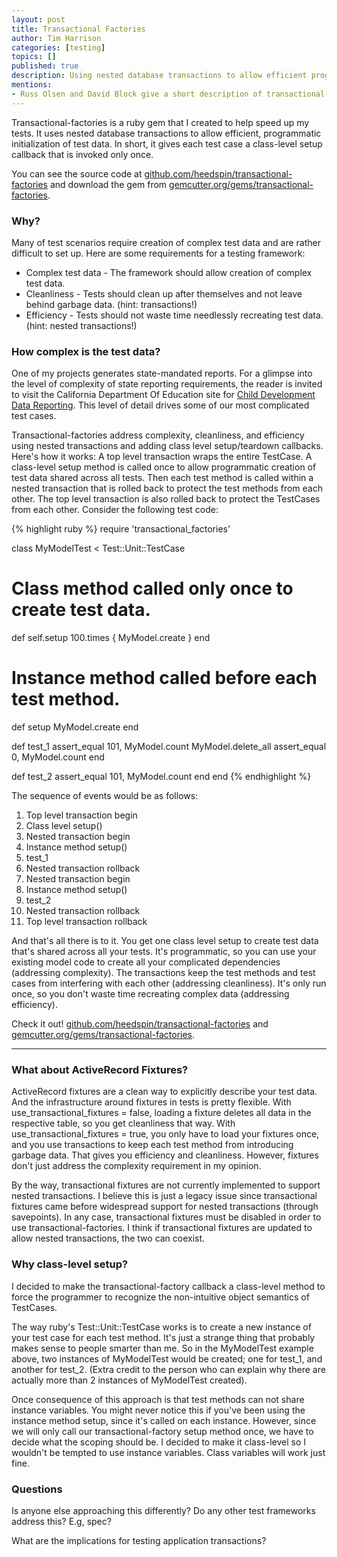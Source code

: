 ```yaml
---
layout: post
title: Transactional Factories
author: Tim Harrison
categories: [testing]
topics: []
published: true
description: Using nested database transactions to allow efficient programmatic initialization of ruby unit test data.
mentions:
- Russ Olsen and David Block give a short description of transactional-factories in their <a href="http://ruby5.envylabs.com/episodes/122-episode-120-october-15th-2010/stories/1051-transactional-factories">Episode 120 on Ruby5</a>
---
```


Transactional-factories is a ruby gem that I created to help speed up my tests.  It uses nested database transactions to allow efficient, programmatic initialization of test data.  In short, it gives each test case a class-level setup callback that is invoked only once.

You can see the source code at [github.com/heedspin/transactional-factories](http://github.com/heedspin/transactional-factories) and download the gem from [gemcutter.org/gems/transactional-factories](http://gemcutter.org/gems/transactional-factories).

### Why?

Many of test scenarios require creation of complex test data and are rather difficult to set up.  Here are some requirements for a testing framework:

- Complex test data - The framework should allow creation of complex test data.
- Cleanliness - Tests should clean up after themselves and not leave behind garbage data. (hint: transactions!)
- Efficiency - Tests should not waste time needlessly recreating test data. (hint: nested transactions!)

<div class="breakout mod">
<h3>How complex is the test data?</h3>
  <p>
One of my projects generates state-mandated reports.  For a glimpse into the level of complexity of state reporting requirements, the reader is invited to visit the California Department Of Education site for <a href="http://www.cde.ca.gov/sp/cd/ci/ccdata.asp">Child Development Data Reporting</a>.  This level of detail drives some of our most complicated test cases.
  </p>
</div>

Transactional-factories address complexity, cleanliness, and efficiency using nested transactions and adding class level setup/teardown callbacks.  Here's how it works: A top level transaction wraps the entire TestCase.  A class-level setup method is called once to allow programmatic creation of test data shared across all tests.  Then each test method is called within a nested transaction that is rolled back to protect the test methods from each other.  The top level transaction is also rolled back to protect the TestCases from each other.  Consider the following test code:

{% highlight ruby %}
require 'transactional_factories'

class MyModelTest < Test::Unit::TestCase
  # Class method called only once to create test data.
  def self.setup
    100.times { MyModel.create }
  end

  # Instance method called before each test method.
  def setup
    MyModel.create
  end
  
  def test_1
    assert_equal 101, MyModel.count
    MyModel.delete_all
    assert_equal 0, MyModel.count
  end

  def test_2
    assert_equal 101, MyModel.count
  end
end
{% endhighlight %}

The sequence of events would be as follows:

1. Top level transaction begin
2. Class level setup()
3. Nested transaction begin
4. Instance method setup()
5. test_1
6. Nested transaction rollback
7. Nested transaction begin
8. Instance method setup()
9. test_2
10. Nested transaction rollback
11. Top level transaction rollback

And that's all there is to it.  You get one class level setup to create test data that's shared across all your tests.  It's programmatic, so you can use your existing model code to create all your complicated dependencies (addressing complexity).  The transactions keep the test methods and test cases from interfering with each other (addressing cleanliness).  It's only run once, so you don't waste time recreating complex data (addressing efficiency).

Check it out! [github.com/heedspin/transactional-factories](http://github.com/heedspin/transactional-factories) and [gemcutter.org/gems/transactional-factories](http://gemcutter.org/gems/transactional-factories).

* * *

### What about ActiveRecord Fixtures?

ActiveRecord fixtures are a clean way to explicitly describe your test data.  And the infrastructure around fixtures in tests is pretty flexible.  With use\_transactional\_fixtures = false, loading a fixture deletes all data in the respective table, so you get cleanliness that way.  With use\_transactional\_fixtures = true, you only have to load your fixtures once, and you use transactions to keep each test method from introducing garbage data.  That gives you efficiency and cleanliness.  However, fixtures don't just address the complexity requirement in my opinion.

By the way, transactional fixtures are not currently implemented to support nested transactions.  I believe this is just a legacy issue since transactional fixtures came before widespread support for nested transactions (through savepoints).  In any case, transactional fixtures must be disabled in order to use transactional-factories.  I think if transactional fixtures are updated to allow nested transactions, the two can coexist.

### Why class-level setup?

I decided to make the transactional-factory callback a class-level method to force the programmer to recognize the non-intuitive object semantics of TestCases.  

The way ruby's Test::Unit::TestCase works is to create a new instance of your test case for each test method.  It's just a strange thing that probably makes sense to people smarter than me.  So in the MyModelTest example above, two instances of MyModelTest would be created; one for test\_1, and another for test\_2.  (Extra credit to the person who can explain why there are actually more than 2 instances of MyModelTest created).

Once consequence of this approach is that test methods can not share instance variables.  You might never notice this if you've been using the instance method setup, since it's called on each instance.  However, since we will only call our transactional-factory setup method once, we have to decide what the scoping should be.  I decided to make it class-level so I wouldn't be tempted to use instance variables.  Class variables will work just fine.

### Questions

Is anyone else approaching this differently?  Do any other test frameworks address this?  E.g, spec?

What are the implications for testing application transactions?
